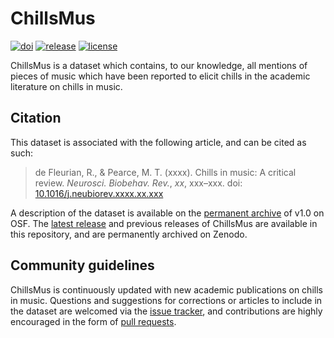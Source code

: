 # ChillsMus

[![doi](https://zenodo.org/badge/DOI/10.5281/zenodo.3888849.svg)](https://doi.org/10.5281/zenodo.3888849)
[![release](https://img.shields.io/github/v/release/remidefleurian/chillsmus)](https://github.com/remidefleurian/chillsmus/releases)
[![license](https://img.shields.io/github/license/remidefleurian/chillsmus)](https://github.com/remidefleurian/chillsmus/blob/master/LICENSE)

ChillsMus is a dataset which contains, to our knowledge, all mentions of pieces of music which have been reported to elicit chills in the academic literature on chills in music. 

## Citation

This dataset is associated with the following article, and can be cited as such:

> de Fleurian, R., & Pearce, M. T. (xxxx). Chills in music: A critical review. *Neurosci. Biobehav. Rev.*, *xx*, xxx–xxx. doi: [10.1016/j.neubiorev.xxxx.xx.xxx](https://doi.org/10.1016/j.neubiorev.xxxx.xx.xxx)

A description of the dataset is available on the [permanent archive](https://doi.org/10.17605/osf.io/uyg7m) of v1.0 on OSF. The [latest release](https://doi.org/10.5281/zenodo.3888849) and previous releases of ChillsMus are available in this repository, and are permanently archived on Zenodo. 

## Community guidelines

ChillsMus is continuously updated with new academic publications on chills in music. Questions and suggestions for corrections or articles to include in the dataset are welcomed via the [issue tracker](https://github.com/remidefleurian/chillsmus/issues), and contributions are highly encouraged in the form of [pull requests](https://github.com/remidefleurian/chillsmus/pulls).